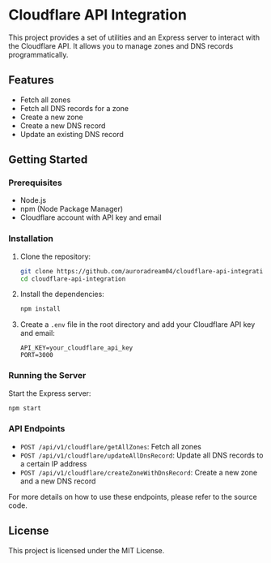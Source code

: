 # Cloudflare API Integration

This project provides a set of utilities and an Express server to interact with the Cloudflare API. It allows you to manage zones and DNS records programmatically.

## Features

- Fetch all zones
- Fetch all DNS records for a zone
- Create a new zone
- Create a new DNS record
- Update an existing DNS record

## Getting Started

### Prerequisites

- Node.js
- npm (Node Package Manager)
- Cloudflare account with API key and email

### Installation

1. Clone the repository:
    ```sh
    git clone https://github.com/auroradream04/cloudflare-api-integration.git
    cd cloudflare-api-integration
    ```

2. Install the dependencies:
    ```sh
    npm install
    ```

3. Create a `.env` file in the root directory and add your Cloudflare API key and email:
    ```env
    API_KEY=your_cloudflare_api_key
    PORT=3000
    ```

### Running the Server

Start the Express server:
```sh
npm start
```

### API Endpoints

- `POST /api/v1/cloudflare/getAllZones`: Fetch all zones
- `POST /api/v1/cloudflare/updateAllDnsRecord`: Update all DNS records to a certain IP address
- `POST /api/v1/cloudflare/createZoneWithDnsRecord`: Create a new zone and a new DNS record

For more details on how to use these endpoints, please refer to the source code.


## License

This project is licensed under the MIT License.
